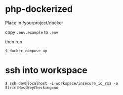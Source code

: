 # php-dockerized

Place in /yourproject/docker

copy `.env.example` to `.env`

then run

```
$ docker-compose up
```

# ssh into workspace

```
$ ssh dev@localhost -i workspace/insecure_id_rsa -o StrictHostKeyChecking=no
```
